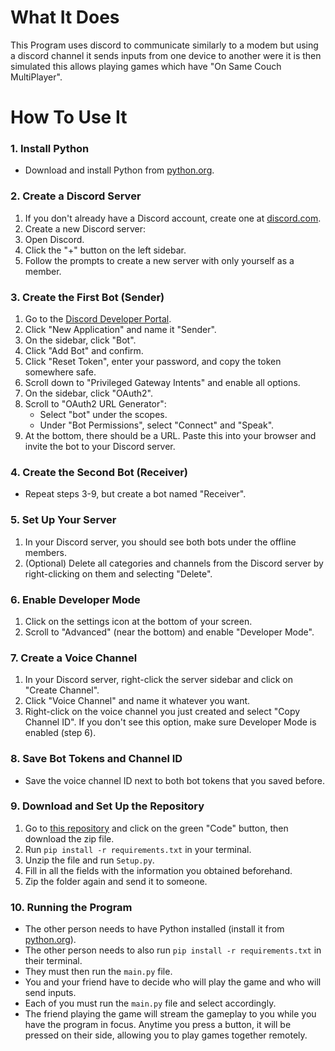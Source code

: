 # What It Does
This Program uses discord to communicate similarly to a modem but using a discord channel it sends inputs from one device to another were it is then simulated this allows playing games which have  "On Same Couch MultiPlayer".

# How To Use It

### 1. Install Python
- Download and install Python from [python.org](https://www.python.org/downloads/).

### 2. Create a Discord Server
1. If you don't already have a Discord account, create one at [discord.com](https://discord.com/).
2. Create a new Discord server:
  1. Open Discord.
  2. Click the "+" button on the left sidebar.
  3. Follow the prompts to create a new server with only yourself as a member.

### 3. Create the First Bot (Sender)
1. Go to the [Discord Developer Portal](https://discord.com/developers/applications).
2. Click "New Application" and name it "Sender".
3. On the sidebar, click "Bot".
4. Click "Add Bot" and confirm.
5. Click "Reset Token", enter your password, and copy the token somewhere safe.
6. Scroll down to "Privileged Gateway Intents" and enable all options.
7. On the sidebar, click "OAuth2".
8. Scroll to "OAuth2 URL Generator":
    - Select "bot" under the scopes.
    - Under "Bot Permissions", select "Connect" and "Speak".
9. At the bottom, there should be a URL. Paste this into your browser and invite the bot to your Discord server.

### 4. Create the Second Bot (Receiver)
- Repeat steps 3-9, but create a bot named "Receiver".

### 5. Set Up Your Server
1. In your Discord server, you should see both bots under the offline members.
2. (Optional) Delete all categories and channels from the Discord server by right-clicking on them and selecting "Delete".

### 6. Enable Developer Mode
1. Click on the settings icon at the bottom of your screen.
2. Scroll to "Advanced" (near the bottom) and enable "Developer Mode".

### 7. Create a Voice Channel
1. In your Discord server, right-click the server sidebar and click on "Create Channel".
2. Click "Voice Channel" and name it whatever you want.
3. Right-click on the voice channel you just created and select "Copy Channel ID". If you don't see this option, make sure Developer Mode is enabled (step 6).

### 8. Save Bot Tokens and Channel ID
- Save the voice channel ID next to both bot tokens that you saved before.

### 9. Download and Set Up the Repository
1. Go to [this repository](#) and click on the green "Code" button, then download the zip file.
2. Run `pip install -r requirements.txt` in your terminal.
3. Unzip the file and run `Setup.py`.
4. Fill in all the fields with the information you obtained beforehand.
5. Zip the folder again and send it to someone.

### 10. Running the Program
- The other person needs to have Python installed (install it from [python.org](https://www.python.org/)).
- The other person needs to also run `pip install -r requirements.txt` in their terminal.
- They must then run the `main.py` file.
- You and your friend have to decide who will play the game and who will send inputs.
- Each of you must run the `main.py` file and select accordingly.
- The friend playing the game will stream the gameplay to you while you have the program in focus. Anytime you press a button, it will be pressed on their side, allowing you to play games together remotely.
